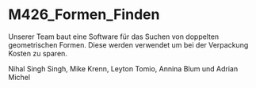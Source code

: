 # M426_Formen_Finden

Unserer Team baut eine Software für das Suchen von doppelten geometrischen Formen. Diese werden verwendet um bei der Verpackung Kosten zu sparen.

Nihal Singh Singh, Mike Krenn, Leyton Tomio, Annina Blum und Adrian Michel
